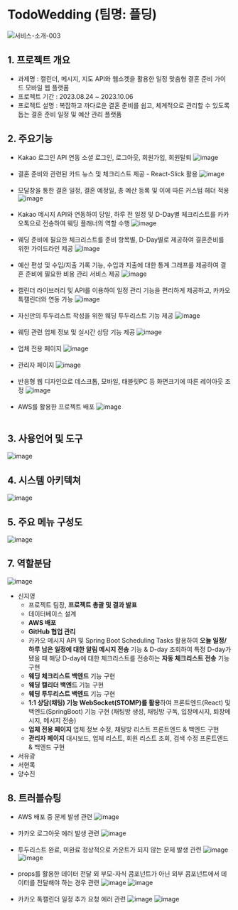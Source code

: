 ﻿# TodoWedding (팀명: 플딩)
![서비스-소개-003](https://github.com/2023-SMHRD-SW-Fullstack-1/TodoWedding/assets/130349912/14f0a2ed-1e17-49c4-911f-3a0b7d31d3c5)

## 1. 프로젝트 개요
* 과제명 : 캘린더, 메시지, 지도 API와 웹소켓을 활용한 일정 맞춤형 결혼 준비 가이드 모바일 웹 플랫폼
* 프로젝트 기간 : 2023.08.24 ~ 2023.10.06
* 프로젝트 설명 : 복잡하고 까다로운 결혼 준비를 쉽고, 체계적으로 관리할 수 있도록 돕는 결혼 준비 일정 및 예산 관리 플랫폼

## 2. 주요기능
* Kakao 로그인 API 연동 소셜 로그인, 로그아웃, 회원가입, 회원탈퇴
  ![image](https://github.com/2023-SMHRD-SW-Fullstack-1/TodoWedding/assets/130349912/7a4e9121-3fa6-4aee-8c6e-0f3cfebe9d29)
  <br><br>
* 결혼 준비와 관련된 카드 뉴스 및 체크리스트 제공 - React-Slick 활용
  ![image](https://github.com/2023-SMHRD-SW-Fullstack-1/TodoWedding/assets/130349912/52a2294d-1286-414b-98a9-8c3230f95b93)
<br><br>
* 모달창을 통한 결혼 일정, 결혼 예정일, 총 예산 등록 및 이에 따른 커스텀 헤더 적용
  ![image](https://github.com/2023-SMHRD-SW-Fullstack-1/TodoWedding/assets/130349912/9149cdbe-7d9a-4f12-a3b1-cdc9e8eae4fe)
<br><br>
* Kakao 메시지 API와 연동하여 당일, 하루 전 일정 및 D-Day별 체크리스트를 카카오톡으로 전송하여 웨딩 플래너의 역할 수행
  ![image](https://github.com/2023-SMHRD-SW-Fullstack-1/TodoWedding/assets/130349912/9054aee7-cd30-41c6-a72a-3a9e0a85be8e)
<br><br>
* 웨딩 준비에 필요한 체크리스트를 준비 항목별, D-Day별로 제공하여 결혼준비를 위한 가이드라인 제공
  ![image](https://github.com/2023-SMHRD-SW-Fullstack-1/TodoWedding/assets/130349912/c197ef40-151a-46da-b471-856fde07e5cc)
<br><br>
* 예산 편성 및 수입/지출 기록 기능, 수입과 지출에 대한 통계 그래프를 제공하여 결혼 준비에 필요한 비용 관리 서비스 제공
  ![image](https://github.com/2023-SMHRD-SW-Fullstack-1/TodoWedding/assets/130349912/6e32535e-8327-4e61-a7cb-cfec964d0140)
<br><br>
* 캘린더 라이브러리 및 API를 이용하여 일정 관리 기능을 편리하게 제공하고, 카카오 톡캘린더와 연동 가능
  ![image](https://github.com/2023-SMHRD-SW-Fullstack-1/TodoWedding/assets/130349912/06ab5273-e7f6-4789-8494-5711ce179dc3)
 <br><br> 
* 자신만의 투두리스트 작성을 위한 웨딩 투두리스트 기능 제공
  ![image](https://github.com/2023-SMHRD-SW-Fullstack-1/TodoWedding/assets/130349912/56d27f72-956e-42fa-b7ce-91cf6826e7a4)
<br><br>
* 웨딩 관련 업체 정보 및 실시간 상담 기능 제공
  ![image](https://github.com/2023-SMHRD-SW-Fullstack-1/TodoWedding/assets/130349912/ad48f492-7462-423c-ab7c-e5274dde03f3)
<br><br>
* 업체 전용 페이지
  ![image](https://github.com/2023-SMHRD-SW-Fullstack-1/TodoWedding/assets/130349912/95542729-1dd7-41eb-977e-1fda01e0bd8a)
  <br><br>
* 관리자 페이지
   ![image](https://github.com/2023-SMHRD-SW-Fullstack-1/TodoWedding/assets/130349912/00811852-43f6-4b4e-8d43-66b155ba6809)
  <br><br>
* 반응형 웹 디자인으로 데스크톱, 모바일, 태블릿PC 등 화면크기에 따른 레이아웃 조정
  ![image](https://github.com/2023-SMHRD-SW-Fullstack-1/TodoWedding/assets/130349912/5335dbfa-f16a-4d46-80e8-b4b8678a3472)
<br><br>
* AWS를 활용한 프로젝트 배포
  ![image](https://github.com/2023-SMHRD-SW-Fullstack-1/TodoWedding/assets/130349912/faf05eea-4b73-49a7-a677-f7e526cd7d43)
<br><br>
## 3. 사용언어 및 도구
![image](https://github.com/2023-SMHRD-SW-Fullstack-1/TodoWedding/assets/130349912/91ca8d97-3ed7-4ff8-b911-71a6ac4821dc)

## 4. 시스템 아키텍쳐
![image](https://github.com/2023-SMHRD-SW-Fullstack-1/TodoWedding/assets/130349912/607c764a-415b-4115-b926-2979f17f460a)

## 5. 주요 메뉴 구성도
![image](https://github.com/2023-SMHRD-SW-Fullstack-1/TodoWedding/assets/130349912/fc7b356c-e7df-42d8-b924-81c3ce97cbac)

## 7. 역할분담
![image](https://github.com/2023-SMHRD-SW-Fullstack-1/TodoWedding/assets/130349912/c80dde4c-c88b-48bc-8b04-44a133bc2827)
* 신지영
  * 프로젝트 팀장, **프로젝트 총괄 및 결과 발표**
  * 데이터베이스 설계
  * **AWS 배포**
  * **GitHub 협업 관리**
  * 카카오 메시지 API 및 Spring Boot Scheduling Tasks 활용하여 **오늘 일정/하루 남은 일정에 대한 알림 메시지 전송** 기능
    & D-day 조회하여 특정 D-day가 됐을 때 해당 D-day에 대한 체크리스트를 전송하는 **자동 체크리스트 전송** 기능 구현
  * **웨딩 체크리스트 백엔드** 기능 구현
  * **웨딩 캘리더 백엔드** 기능 구현
  * **웨딩 투두리스트 백엔드** 기능 구현
  * **1:1 상담(채팅) 기능 WebSocket(STOMP)를 활용**하여 프론트엔드(React) 및 백엔드(SpringBoot) 기능 구현 (채팅방 생성, 채팅방 구독, 입장메시지, 퇴장메시지, 메시지 전송)
  * **업체 전용 페이지** 업체 정보 수정, 채팅방 리스트 프론트엔드 & 백엔드 구현
  * **관리자 페이지** 대시보드, 업체 리스트, 회원 리스트 조회, 검색 수정 프론트엔드 & 백엔드 구현
* 서유광
* 서현록
* 양수진

## 8. 트러블슈팅
* AWS 배포 중 문제 발생 관련
  ![image](https://github.com/2023-SMHRD-SW-Fullstack-1/TodoWedding/assets/130349912/bcf67b6c-a2c9-45e4-a162-7ced8fb41c0f)
<br><br>
* 카카오 로그아웃 에러 발생 관련
  ![image](https://github.com/2023-SMHRD-SW-Fullstack-1/TodoWedding/assets/130349912/34fbd950-909c-4b31-8a8d-9673d3e0e01a)
<br><br>
* 투두리스트 완료, 미완료 정상적으로 카운트가 되지 않는 문제 발생 관련
  ![image](https://github.com/2023-SMHRD-SW-Fullstack-1/TodoWedding/assets/130349912/15206ec8-d3cc-4f97-9249-4ff22c940934)
  ![image](https://github.com/2023-SMHRD-SW-Fullstack-1/TodoWedding/assets/130349912/07677cea-92d7-4d96-ae8a-3383318a75f0)
<br><br>
* props를 활용한 데이터 전달 외 부모-자식 콤포넌트가 아닌 외부 콤포넌트에서 데이터를 전달해야 하는 경우 관련
![image](https://github.com/2023-SMHRD-SW-Fullstack-1/TodoWedding/assets/130349912/d89d8d5c-bd59-4b2c-a797-3671626d259a)
![image](https://github.com/2023-SMHRD-SW-Fullstack-1/TodoWedding/assets/130349912/32bf466c-0409-44e9-86c5-33368d39d340)
<br><br>
* 카카오 톡캘린더 일정 추가 요청 에러 관련
  ![image](https://github.com/2023-SMHRD-SW-Fullstack-1/TodoWedding/assets/130349912/6c2b75b8-6b6a-43a6-b7c1-9c71c615eaf1)
![image](https://github.com/2023-SMHRD-SW-Fullstack-1/TodoWedding/assets/130349912/6927602f-1ae6-476d-b8b3-ddf2d7232c17)


  
